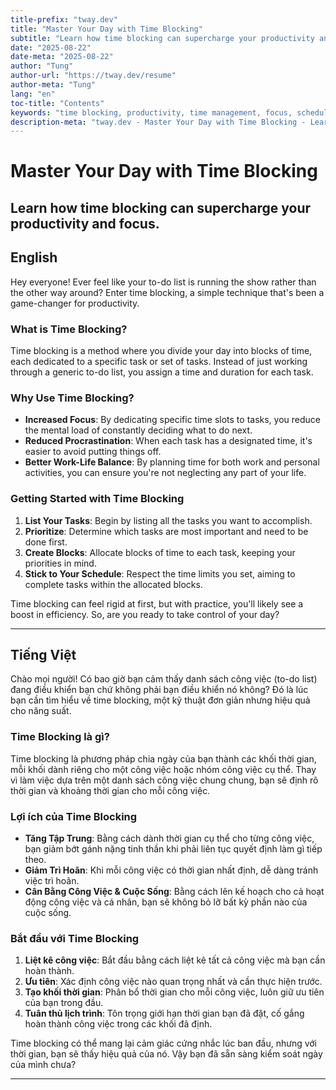 ```yaml
---
title-prefix: "tway.dev"
title: "Master Your Day with Time Blocking"
subtitle: "Learn how time blocking can supercharge your productivity and focus."
date: "2025-08-22"
date-meta: "2025-08-22"
author: "Tung"
author-url: "https://tway.dev/resume"
author-meta: "Tung"
lang: "en"
toc-title: "Contents"
keywords: "time blocking, productivity, time management, focus, scheduling"
description-meta: "tway.dev - Master Your Day with Time Blocking - Learn how time blocking can supercharge your productivity and focus."
---
```


# Master Your Day with Time Blocking
## Learn how time blocking can supercharge your productivity and focus.

## English
Hey everyone! Ever feel like your to-do list is running the show rather than the other way around? Enter time blocking, a simple technique that's been a game-changer for productivity.

### What is Time Blocking?
Time blocking is a method where you divide your day into blocks of time, each dedicated to a specific task or set of tasks. Instead of just working through a generic to-do list, you assign a time and duration for each task.

### Why Use Time Blocking?
- **Increased Focus**: By dedicating specific time slots to tasks, you reduce the mental load of constantly deciding what to do next.
- **Reduced Procrastination**: When each task has a designated time, it's easier to avoid putting things off.
- **Better Work-Life Balance**: By planning time for both work and personal activities, you can ensure you're not neglecting any part of your life.

### Getting Started with Time Blocking
1. **List Your Tasks**: Begin by listing all the tasks you want to accomplish.
2. **Prioritize**: Determine which tasks are most important and need to be done first.
3. **Create Blocks**: Allocate blocks of time to each task, keeping your priorities in mind.
4. **Stick to Your Schedule**: Respect the time limits you set, aiming to complete tasks within the allocated blocks.

Time blocking can feel rigid at first, but with practice, you'll likely see a boost in efficiency. So, are you ready to take control of your day?

---

## Tiếng Việt
Chào mọi người! Có bao giờ bạn cảm thấy danh sách công việc (to-do list) đang điều khiển bạn chứ không phải bạn điều khiển nó không? Đó là lúc bạn cần tìm hiểu về time blocking, một kỹ thuật đơn giản nhưng hiệu quả cho năng suất.

### Time Blocking là gì?
Time blocking là phương pháp chia ngày của bạn thành các khối thời gian, mỗi khối dành riêng cho một công việc hoặc nhóm công việc cụ thể. Thay vì làm việc dựa trên một danh sách công việc chung chung, bạn sẽ định rõ thời gian và khoảng thời gian cho mỗi công việc.

### Lợi ích của Time Blocking
- **Tăng Tập Trung**: Bằng cách dành thời gian cụ thể cho từng công việc, bạn giảm bớt gánh nặng tinh thần khi phải liên tục quyết định làm gì tiếp theo.
- **Giảm Trì Hoãn**: Khi mỗi công việc có thời gian nhất định, dễ dàng tránh việc trì hoãn.
- **Cân Bằng Công Việc & Cuộc Sống**: Bằng cách lên kế hoạch cho cả hoạt động công việc và cá nhân, bạn sẽ không bỏ lỡ bất kỳ phần nào của cuộc sống.

### Bắt đầu với Time Blocking
1. **Liệt kê công việc**: Bắt đầu bằng cách liệt kê tất cả công việc mà bạn cần hoàn thành.
2. **Ưu tiên**: Xác định công việc nào quan trọng nhất và cần thực hiện trước.
3. **Tạo khối thời gian**: Phân bổ thời gian cho mỗi công việc, luôn giữ ưu tiên của bạn trong đầu.
4. **Tuân thủ lịch trình**: Tôn trọng giới hạn thời gian bạn đã đặt, cố gắng hoàn thành công việc trong các khối đã định.

Time blocking có thể mang lại cảm giác cứng nhắc lúc ban đầu, nhưng với thời gian, bạn sẽ thấy hiệu quả của nó. Vậy bạn đã sẵn sàng kiểm soát ngày của mình chưa?

---